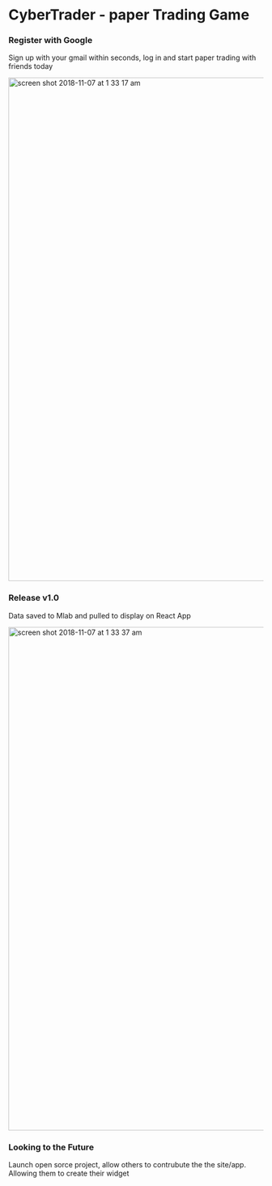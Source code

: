 # CyberTrader - paper Trading Game 

### Register with Google

Sign up with your gmail within seconds, log in and start paper trading with friends today

<img width="995" alt="screen shot 2018-11-07 at 1 33 17 am" src="https://user-images.githubusercontent.com/7964585/48119717-3d05dc00-e22d-11e8-9a14-9de2888afaca.png">

### Release v1.0

Data saved to Mlab and pulled to display on React App

<img width="995" alt="screen shot 2018-11-07 at 1 33 37 am" src="https://user-images.githubusercontent.com/7964585/48119719-3d05dc00-e22d-11e8-9670-b929a9de5ced.png">

### Looking to the Future

Launch open sorce project, allow others to contrubute the the site/app. Allowing them to create their widget
